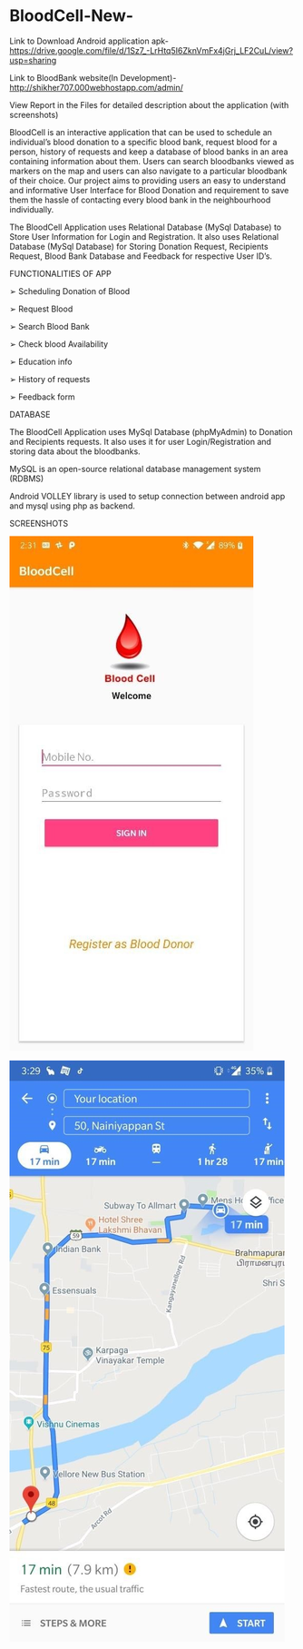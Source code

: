 # BloodCell-New-

Link to Download Android application apk-https://drive.google.com/file/d/1Sz7_-LrHtq5I6ZknVmFx4jGrj_LF2CuL/view?usp=sharing

Link to BloodBank website(In Development)-http://shikher707.000webhostapp.com/admin/

View Report in the Files for detailed description about the application (with screenshots)

BloodCell is an interactive application that can be used to schedule an individual’s blood donation to a specific blood bank, request blood for a person, history of requests and keep a database of blood banks in an area containing information about them. Users can search bloodbanks viewed as markers on the map and users can also navigate to a particular bloodbank of their choice. Our project aims to providing users an easy to understand and informative User Interface for Blood Donation and requirement to save them the hassle of contacting every blood bank in the neighbourhood individually. 
 
The BloodCell Application uses Relational Database (MySql Database) to Store User Information for Login and Registration. It also uses Relational Database (MySql Database) for Storing Donation Request, Recipients Request, Blood Bank Database and Feedback for respective User ID’s. 


FUNCTIONALITIES OF APP 
 
➢	Scheduling Donation of Blood  
 
➢	Request Blood  
 
➢	Search Blood Bank  
 
➢	Check blood Availability  
 
➢	Education info  
 
➢	History of requests 
 
➢	Feedback form  

DATABASE 
 
The BloodCell Application uses MySql Database (phpMyAdmin) to Donation and Recipients requests. It also uses it for user Login/Registration and storing data about the bloodbanks. 
 
MySQL is an open-source relational database management system (RDBMS) 
 
Android VOLLEY library is used to setup connection between android app and mysql using php as backend. 

SCREENSHOTS

![alt text](https://github.com/shikher7/BloodCell-New-/blob/master/BloodCell%20Screenhots/LoginPage.jpg)

![alt text](https://github.com/shikher7/BloodCell-New-/blob/master/BloodCell%20Screenhots/navigation.jpg)


